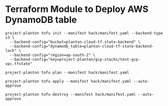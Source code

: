 # Terraform Module to Deploy AWS DynamoDB table

```shell
project-planton tofu init --manifest hack/manifest.yaml --backend-type s3 \
  --backend-config="bucket=planton-cloud-tf-state-backend" \
  --backend-config="dynamodb_table=planton-cloud-tf-state-backend-lock" \
  --backend-config="region=ap-south-2" \
  --backend-config="key=project-planton/gcp-stacks/test-gcp-vpc.tfstate"
```

```shell
project-planton tofu plan --manifest hack/manifest.yaml
```

```shell
project-planton tofu apply --manifest hack/manifest.yaml --auto-approve
```

```shell
project-planton tofu destroy --manifest hack/manifest.yaml --auto-approve
```
